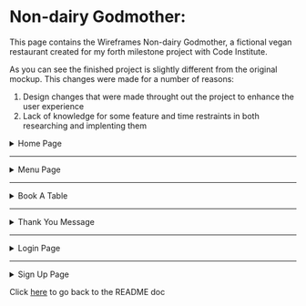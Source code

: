 # Non-dairy Godmother: 

This page contains the Wireframes Non-dairy Godmother, a fictional vegan restaurant created for my forth milestone project with Code Institute.

As you can see the finished project is slightly different from the original mockup. This changes were made for a number of reasons:
 1. Design changes that were made throught out the project to enhance the user experience
 1. Lack of knowledge for some feature and time restraints in both researching and implenting them

<details>
<summary>Home Page</summary>

![Home Page](/static/documents/home_page.png)
</details>

***

<details>
<summary>Menu Page</summary>

![Menu Page](/static/documents/menus.png)
</details>

***

<details>
<summary>Book A Table</summary>

![Book A Table](/static/documents/book_a_table.png)
</details>

***

<details>
<summary>Thank You Message</summary>

![Thank You Message](/static/documents/thank_you_message.png)
</details>

***

<details>
<summary>Login Page</summary>

![Login Page](/static/documents/login_page.png)
</details>

***

<details>
<summary>Sign Up Page</summary>

![Sign Up Page](/static/documents/sign_up_page.png)
</details>

Click [here](/README.md) to go back to the README doc